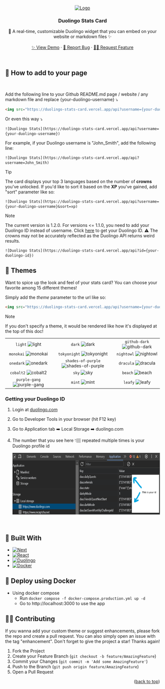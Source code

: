 <a username="readme-top"></a>
<!-- PROJECT LOGO -->
<br />
<div align="center">
  <a href="https://github.com/KevzPeter/Duolingo-Stats-Card">
    <img src="https://duolingo-stats-card.vercel.app/api?username=Kevin_Peter&sort=xp" alt="Logo">
  </a>

  <h3 align="center">Duolingo Stats Card</h3>

  <p align="center">
    🦉 A real-time, customizable Duolingo widget that you can embed on your website or markdown files ✨
    <br />
    <br />
    <a href="https://duolingo-stats-card.vercel.app/">✨ View Demo</a>
    ·
    <a href="https://github.com/KevzPeter/duolingo-stats-card/issues">🐛 Report Bug</a>
    ·
    <a href="https://github.com/KevzPeter/duolingo-stats-card/issues">💁🏽 Request Feature</a>
  </p>
</div>

<br />

## 🚀 How to add to your page 
<br/>

Add the following line to your Github README.md page / website / any markdown file and replace {your-duolingo-username} ⤵️

```html
<img src="https://duolingo-stats-card.vercel.app/api?username={your-duolingo-username}" alt="Duolingo Stats"/>
```
 
Or even this way ⤵️

```mark
![Duolingo Stats](https://duolingo-stats-card.vercel.app/api?username={your-duolingo-username})
```

For example, if your Duolingo username is "John_Smith", add the following line:

```mark
![Duolingo Stats](https://duolingo-stats-card.vercel.app/api?username=John_Smith)
```

> [!TIP] 
> The card displays your top 3 languages based on the number of **crowns** you've unlocked. 
> If you'd like to sort it based on the **XP** you've gained, add "sort" parameter like so:
> ```mark
> ![Duolingo Stats](https://duolingo-stats-card.vercel.app/api?username={your-duolingo-username}&sort=xp)
> ```


> [!NOTE]
> The current version is 1.2.0. For versions <= 1.1.0, you need to add your Duolingo ID instead of username. Click [here](#getting-your-duolingo-id) to get your Duolingo ID. 
> ⚠️ The crowns may not be accurately reflected as the Duolingo API returns weird results.
> ```mark
> ![Duolingo Stats](https://duolingo-stats-card.vercel.app/api?id={your-duolingo-id})
> ```

## 🎨 Themes

Want to spice up the look and feel of your stats card?
You can choose your favorite among 15 different themes!

Simply add the *theme* parameter to the url like so:

```html
<img src="https://duolingo-stats-card.vercel.app/api?username={your-duolingo-username}&theme={your-theme}" alt="Duolingo Stats"/>
```

> [!NOTE]
> If you don't specify a theme, it would be rendered like how it's displayed at the top of this doc!

| | | |
| :--: | :--: | :--: |
| `light` ![light][light] | `dark` ![dark][dark] | `github-dark` ![github-dark][github-dark] |
| `monokai` ![monokai][monokai] | `tokyonight` ![tokyonight][tokyonight] | `nightowl` ![nightowl][nightowl] |
| `onedark` ![onedark][onedark] | `shades-of-purple` ![shades-of-purple][shades-of-purple] | `dracula` ![dracula][dracula] |
| `cobalt2` ![cobalt2][cobalt2] | `sky` ![sky][sky] | `beach` ![beach][beach] |
| `purple-gang` ![purple-gang][purple-gang] | `mint` ![mint][mint] | `leafy` ![leafy][leafy] |

[light]: https://duolingo-stats-card.vercel.app/api?username=Kevin_Peter&theme=light&sort=xp
[dark]: https://duolingo-stats-card.vercel.app/api?username=Kevin_Peter&theme=dark&sort=xp
[github-dark]: https://duolingo-stats-card.vercel.app/api?username=Kevin_Peter&theme=github-dark&sort=xp
[monokai]: https://duolingo-stats-card.vercel.app/api?username=Kevin_Peter&theme=monokai&sort=xp
[tokyonight]: https://duolingo-stats-card.vercel.app/api?username=Kevin_Peter&theme=tokyonight&sort=xp
[nightowl]: https://duolingo-stats-card.vercel.app/api?username=Kevin_Peter&theme=nightowl&sort=xp
[onedark]: https://duolingo-stats-card.vercel.app/api?username=Kevin_Peter&theme=onedark&sort=xp
[shades-of-purple]: https://duolingo-stats-card.vercel.app/api?username=Kevin_Peter&theme=shades-of-purple&sort=xp
[dracula]: https://duolingo-stats-card.vercel.app/api?username=Kevin_Peter&theme=dracula&sort=xp
[cobalt2]: https://duolingo-stats-card.vercel.app/api?username=Kevin_Peter&theme=cobalt2&sort=xp
[sky]: https://duolingo-stats-card.vercel.app/api?username=Kevin_Peter&theme=sky&sort=xp
[beach]: https://duolingo-stats-card.vercel.app/api?username=Kevin_Peter&theme=beach&sort=xp
[purple-gang]: https://duolingo-stats-card.vercel.app/api?username=Kevin_Peter&theme=purple-gang&sort=xp
[mint]: https://duolingo-stats-card.vercel.app/api?username=Kevin_Peter&theme=mint&sort=xp
[leafy]: https://duolingo-stats-card.vercel.app/api?username=Kevin_Peter&theme=leafy&sort=xp


### Getting your Duolingo ID

1. Login at [duolingo.com](duolingo.com)
2. Go to Developer Tools in your browser (hit F12 key)
3. Go to Application tab ➡️ Local Storage ➡️ duolingo.com
4. The number that you see here 👇🏽 repeated multiple times is your Duolingo profile id

   <img src="media/devtools.png" alt="Devtools" height="200" width="697">

<br />


<!-- BUILT WITH -->
## 🔧 Built With

* [![Next][Next.js]][Next-url]
* [![React][React.js]][React-url]
* [![Duolingo][Duolingo]][Duolingo-url]
* [![Docker][Docker]][Docker-url]

<!--DEPLOYMENT-->
## 🐋 Deploy using Docker
- Using docker compose
  * Run `docker compose -f docker-compose.production.yml up -d`
  * Go to http://localhost:3000 to use the app

<!-- CONTRIBUTING -->
## 🙌🏼 Contributing

If you wanna add your custom theme or suggest enhancements, please fork the repo and create a pull request. You can also simply open an issue with the tag "enhancement".
Don't forget to give the project a star! Thanks again!

1. Fork the Project
2. Create your Feature Branch (`git checkout -b feature/AmazingFeature`)
3. Commit your Changes (`git commit -m 'Add some AmazingFeature'`)
4. Push to the Branch (`git push origin feature/AmazingFeature`)
5. Open a Pull Request

<p align="right">(<a href="#readme-top">back to top</a>)</p>


<!-- MARKDOWN LINKS & IMAGES -->
<!-- https://www.markdownguide.org/basic-syntax/#reference-style-links -->
[contributors-shield]: https://img.shields.io/github/contributors/othneildrew/Best-README-Template.svg?style=for-the-badge
[contributors-url]: https://github.com/othneildrew/Best-README-Template/graphs/contributors
[forks-shield]: https://img.shields.io/github/forks/othneildrew/Best-README-Template.svg?style=for-the-badge
[forks-url]: https://github.com/othneildrew/Best-README-Template/network/members
[stars-shield]: https://img.shields.io/github/stars/othneildrew/Best-README-Template.svg?style=for-the-badge
[stars-url]: https://github.com/othneildrew/Best-README-Template/stargazers
[issues-shield]: https://img.shields.io/github/issues/othneildrew/Best-README-Template.svg?style=for-the-badge
[issues-url]: https://github.com/othneildrew/Best-README-Template/issues
[license-shield]: https://img.shields.io/github/license/othneildrew/Best-README-Template.svg?style=for-the-badge
[license-url]: https://github.com/othneildrew/Best-README-Template/blob/master/LICENSE.txt
[linkedin-url]: https://linkedin.com/in/othneildrew
[product-screenshot]: images/screenshot.png
[Next.js]: https://img.shields.io/badge/next.js-000000?style=for-the-badge&logo=nextdotjs&logoColor=white
[Next-url]: https://nextjs.org/
[React.js]: https://img.shields.io/badge/React-20232A?style=for-the-badge&logo=react&logoColor=61DAFB
[React-url]: https://reactjs.org/
[Docker]: https://img.shields.io/badge/docker-%230db7ed.svg?style=for-the-badge&logo=docker&logoColor=white
[Docker-url]: https://docker.com/
[Duolingo]: https://img.shields.io/badge/Duolingo-%234DC730.svg?style=for-the-badge&logo=Duolingo&logoColor=white
[Duolingo-url]: https://duolingo.com/
